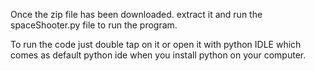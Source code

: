 Once the zip file has been downloaded. extract it and run the spaceShooter.py file to run the program.

To run the code just double tap on it or open it with python IDLE which comes as default python ide when you install python on your computer.

